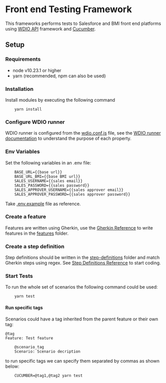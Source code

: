 # Front end Testing Framework
This frameworks performs tests to Salesforce and BMI front end platforms using [WDIO API](https://webdriver.io/docs/api.html) framework and [Cucumber](https://cucumber.io/docs/guides/overview/).
## Setup
### Requirements
 - node v10.23.1 or higher
 - yarn (recommended, npm can also be used)
### Installation
Install modules by executing the following command
```
    yarn install
```

### Configure WDIO runner
WDIO runner is configured from the [wdio.conf.js](wdio.conf.js) file, see the [WDIO runner documentation](https://webdriver.io/docs/configurationfile.html) to understand the purpose of each property.

### Env Variables
Set the following variables in an .env file:
```
    BASE_URL={{base url}}
    BASE_URL_BMI={{base BMI url}}
    SALES_USERNAME={{sales email}}
    SALES_PASSWORD={{sales password}}
    SALES_APPROVER_USERNAME={{sales approver email}}
    SALES_APPROVER_PASSWORD={{sales approver password}}
```
Take [.env.example](.env.example) file as reference.

### Create a feature
Features are written using Gherkin, use the [Gherkin Reference](https://cucumber.io/docs/gherkin/reference/) to write features in the [features](./tests/features/) folder.

### Create a step definition
Step definitions should be written in the [step-definitions](./tests/step-definitions/) folder and match Gherkin steps using regex. See [Step Definitions Reference](https://cucumber.io/docs/cucumber/step-definitions/) to start coding.

### Start Tests
To run the whole set of scenarios the following command could be used:
```
    yarn test
```

#### Run specific tags
Scenarios could have a tag inherited from the parent feature or their own tag:
```
@tag
Feature: Test feature

    @scenario_tag
    Scenario: Scenario decription
```

to run specific tags we can specify them separated by commas as shown below:
```
    CUCUMBER=@tag1,@tag2 yarn test
```
